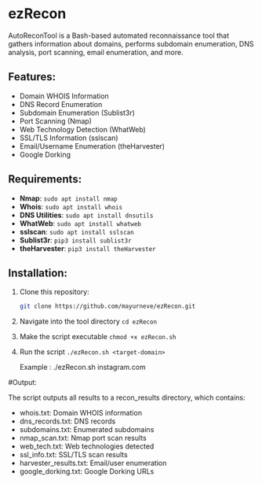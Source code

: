 # ezRecon

AutoReconTool is a Bash-based automated reconnaissance tool that gathers information about domains, performs subdomain enumeration, DNS analysis, port scanning, email enumeration, and more.

## Features:
- Domain WHOIS Information
- DNS Record Enumeration
- Subdomain Enumeration (Sublist3r)
- Port Scanning (Nmap)
- Web Technology Detection (WhatWeb)
- SSL/TLS Information (sslscan)
- Email/Username Enumeration (theHarvester)
- Google Dorking

## Requirements:
- **Nmap**: `sudo apt install nmap`
- **Whois**: `sudo apt install whois`
- **DNS Utilities**: `sudo apt install dnsutils`
- **WhatWeb**: `sudo apt install whatweb`
- **sslscan**: `sudo apt install sslscan`
- **Sublist3r**: `pip3 install sublist3r`
- **theHarvester**: `pip3 install theHarvester`

## Installation:
1. Clone this repository:
   ```bash
   git clone https://github.com/mayurneve/ezRecon.git
2. Navigate into the tool directory
   `cd ezRecon`
3. Make the script executable
   `chmod +x ezRecon.sh`
4. Run the script
   `./ezRecon.sh <target-domain>`

   Example : ./ezRecon.sh instagram.com

#Output:

The script outputs all results to a recon_results directory, which contains:

- whois.txt: Domain WHOIS information
- dns_records.txt: DNS records
- subdomains.txt: Enumerated subdomains
- nmap_scan.txt: Nmap port scan results
- web_tech.txt: Web technologies detected
- ssl_info.txt: SSL/TLS scan results
- harvester_results.txt: Email/user enumeration
- google_dorking.txt: Google Dorking URLs
